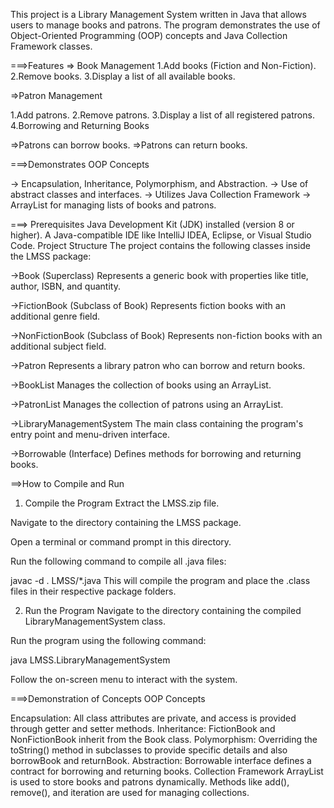 This project is a Library Management System written in Java that allows users to manage books and patrons.
The program demonstrates the use of Object-Oriented Programming (OOP) concepts and Java Collection Framework classes.

===>Features
=> Book Management
1.Add books (Fiction and Non-Fiction).
2.Remove books.
3.Display a list of all available books.

=>Patron Management

1.Add patrons.
2.Remove patrons.
3.Display a list of all registered patrons.
4.Borrowing and Returning Books

=>Patrons can borrow books.
=>Patrons can return books.



===>Demonstrates OOP Concepts

-> Encapsulation, Inheritance, Polymorphism, and Abstraction.
-> Use of abstract classes and interfaces.
-> Utilizes Java Collection Framework
-> ArrayList for managing lists of books and patrons.



===> Prerequisites
Java Development Kit (JDK) installed (version 8 or higher).
A Java-compatible IDE like IntelliJ IDEA, Eclipse, or Visual Studio Code.
Project Structure
The project contains the following classes inside the LMSS package:

->Book (Superclass)
Represents a generic book with properties like title, author, ISBN, and quantity.

->FictionBook (Subclass of Book)
Represents fiction books with an additional genre field.

->NonFictionBook (Subclass of Book)
Represents non-fiction books with an additional subject field.

->Patron
Represents a library patron who can borrow and return books.

->BookList
Manages the collection of books using an ArrayList.

->PatronList
Manages the collection of patrons using an ArrayList.

->LibraryManagementSystem
The main class containing the program's entry point and menu-driven interface.

->Borrowable (Interface)
Defines methods for borrowing and returning books.

==>How to Compile and Run
1. Compile the Program
Extract the LMSS.zip file.

Navigate to the directory containing the LMSS package.

Open a terminal or command prompt in this directory.

Run the following command to compile all .java files:

javac -d . LMSS/*.java
This will compile the program and place the .class files in their respective package folders.

2. Run the Program
Navigate to the directory containing the compiled LibraryManagementSystem class.

Run the program using the following command:

java LMSS.LibraryManagementSystem

Follow the on-screen menu to interact with the system.

===>Demonstration of Concepts
OOP Concepts

Encapsulation: All class attributes are private, and access is provided through getter and setter methods.
Inheritance: FictionBook and NonFictionBook inherit from the Book class.
Polymorphism: Overriding the toString() method in subclasses to provide specific details and also borrowBook and returnBook.
Abstraction: Borrowable interface defines a contract for borrowing and returning books.
Collection Framework
ArrayList is used to store books and patrons dynamically.
Methods like add(), remove(), and iteration are used for managing collections.

